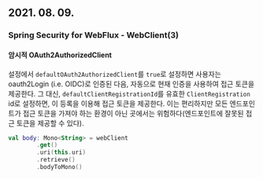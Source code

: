 ## 2021. 08. 09.

### Spring Security for WebFlux - WebClient(3)

#### 암시적 OAuth2AuthorizedClient

설정에서 `defaultOAuth2AuthorizedClient`를 `true`로 설정하면 사용자는 oauth2Login (i.e. OIDC)로 인증된 다음, 자동으로 현재 인증을 사용하여 접근 토큰을 제공한다. 그 대신, `defaultClientRegistrationId`를 유효한 `ClientRegistration` id로 설정하면, 이 등록을 이용해 접근 토큰을 제공한다. 이는 편리하지만 모든 엔드포인트가 접근 토큰을 가져야 하는 환경이 아닌 곳에서는 위험하다(엔드포인트에 잘못된 접근 토큰을 제공할 수 있다).

```kotlin
val body: Mono<String> = webClient
        .get()
        .uri(this.uri)
        .retrieve()
        .bodyToMono()
```


